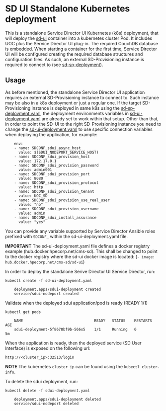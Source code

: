 SD UI Standalone Kubernetes deployment
=============================

This is a standalone Service Director UI Kubernetes (k8s) deployment, that will deploy the [sd-ui](/docker/images/sd-ui) container into a kubernetes cluster Pod. It includes UOC plus the Service Director UI plug-in. The required CouchDB database is embedded. When starting a container for the first time, Service Director UI will be configured creating the required database structures and configuration files. As such, an external SD-Provisioning instance is required to connect to (see [sd-sp-deployment](../sd-sp)).

Usage
-----

As before mentioned, the standalone Service Director UI application requires an external SD-Provisioning instance to connect to. Such instance may be also in a k8s deployment or just a regular one. If the target SD-Provisioning instance is deployed in same k8s using the [sd-sp-deployment.yaml](../sd-sp/sd-sp-deployment.yaml), the deployment environments variables in [sd-ui-deployment.yaml](sd-ui-deployment.yaml) are already set to work within that setup. Other than that, in order to point the SD-UI to the right SD-Provisioning instance you need to change the [sd-ui-deployment.yaml](sd-ui-deployment.yaml) to use specific connection variables when deploying the application, for example:

        env:
        - name: SDCONF_sdui_async_host
          value: $(SDUI_NODEPORT_SERVICE_HOST)
        - name: SDCONF_sdui_provision_host
          value: 172.17.0.1
        - name: SDCONF_sdui_provision_password
          value: admin001
        - name: SDCONF_sdui_provision_port
          value: 8080
        - name: SDCONF_sdui_provision_protocol
          value: http
        - name: SDCONF_sdui_provision_tenant
          value: UOC_SD
        - name: SDCONF_sdui_provision_use_real_user
          value: "no"
        - name: SDCONF_sdui_provision_username
          value: admin
        - name: SDCONF_sdui_install_assurance
          value: "yes"

You can provide any variable supported by Service Director Ansible roles prefixed with `SDCONF_` within the sd-ui-deployment.yaml file.

**IMPORTANT** The sd-ui-deployment.yaml file defines a docker registry example (hub.docker.hpecorp.net/cms-sd). This shall be changed to point to the docker registry where the sd-ui docker image is located: (`- image: hub.docker.hpecorp.net/cms-sd/sd-ui`)

In order to deploy the standalone Serive Director UI Service Director, run:

    kubectl create -f sd-ui-deployment.yaml

```
    deployment.apps/sdui-deployment created
    service/sdui-nodeport created
```

Validate when the deployed sdui application/pod is ready (READY 1/1)

    kubectl get pods

```
    NAME                                READY   STATUS    RESTARTS   AGE
    sdui-deployment-5f8678bf9b-566x5    1/1     Running   0          5m
```

When the application is ready, then the deployed service (SD User Interface) is exposed on the following url:

    http://<cluster_ip>:32513/login

**NOTE** The kubernetes `cluster_ip` can be found using the `kubectl cluster-info`.

To delete the sdui deployment, run:

    kubectl delete -f sdui-deployment.yaml

```
    deployment.apps/sdui-deployment deleted
    service/sdui-nodeport deleted
```
